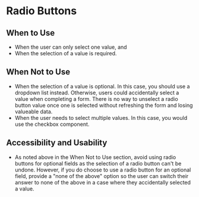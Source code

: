 # Radio Buttons

## When to Use
- When the user can only select one value, and
- When the selection of a value is required. 

## When Not to Use
- When the selection of a value is optional. In this case, you should use a dropdown list instead. Otherwise, users could accidentally select a value when completing a form. There is no way to unselect a radio button value once one is selected without refreshing the form and losing valueable data.
- When the user needs to select multiple values. In this case, you would use the checkbox component. 

## Accessibility and Usability
- As noted above in the When Not to Use section, avoid using radio buttons for optional fields as the selection of a radio button can't be undone. However, if you do choose to use a radio button for an optional field, provide a "none of the above" option so the user can switch their answer to none of the above in a case where they accidentally selected a value. 
